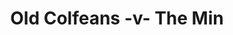 ---
year: "1999"
serialNumber: "0239" 
game: "Old Colfeans"
title: "Old Colfeans -v- The Min"
gameLocation: ""
gameDate: ""
result: ""
resultType: ""
type: "game"
---